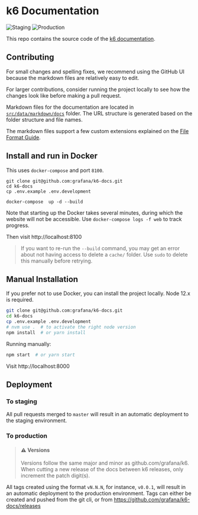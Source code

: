 # k6 Documentation
![Staging](https://github.com/grafana/k6-docs/workflows/Staging/badge.svg)
![Production](https://github.com/grafana/k6-docs/workflows/Production/badge.svg)

This repo contains the source code of the [k6 documentation](https://k6.io/docs/).

## Contributing

For small changes and spelling fixes, we recommend using the GitHub UI because the markdown files are relatively easy to edit.

For larger contributions, consider running the project locally to see how the changes look like before making a pull request.

Markdown files for the documentation are located in [`src/data/markdown/docs`](src/data/markdown/docs) folder. The URL structure is generated based on the folder structure and file names.

The markdown files support a few custom extensions explained on the [File Format Guide](CONTRIBUTING_FILE_FORMAT.md).

## Install and run in Docker

This uses `docker-compose` and port `8100`.

```shell
git clone git@github.com:grafana/k6-docs.git
cd k6-docs
cp .env.example .env.development

docker-compose  up -d --build
```

Note that starting up the Docker takes several minutes, during which the
website will not be accessible. Use `docker-compose logs -f web` to track
progress.

Then visit http://localhost:8100

> If you want to re-run the `--build` command, you may get an error about not having access to delete a `cache/` folder. Use `sudo` to delete this manually before retrying.


## Manual Installation
If you prefer not to use Docker, you can install the project locally.
Node 12.x is required.

```bash
git clone git@github.com:grafana/k6-docs.git
cd k6-docs
cp .env.example .env.development
# nvm use .  # to activate the right node version
npm install  # or yarn install
```

Running manually:

```bash
npm start  # or yarn start
```

Visit http://localhost:8000

## Deployment

### To staging
All pull requests merged to `master` will result in an automatic deployment to the staging environment.

### To production

>  #### ⚠️ Versions
>
> Versions follow the same major and minor as github.com/grafana/k6. When cutting a new release of the docs between k6 releases, only increment the patch digit(s).

All tags created using the format `vN.N.N`, for instance, `v0.0.1`, will result in an automatic deployment to the production environment. Tags can either be created and pushed from the git cli, or from https://github.com/grafana/k6-docs/releases

